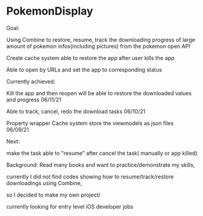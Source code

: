 # PokemonDisplay
Goal:

Using Combine to restore, resume, track the downloading progress of large amount of pokemon infos(including pictures) from the pokemon open API

Create cache system able to restore the app after user kills the app

Able to open by URLs and set the app to corresponding status


Currently achieved:

Kill the app and then reopen will be able to restore the downloaded values and progress 06/11/21

Able to track, cancel, redo the download tasks 06/10/21

Property wrapper Cache system store the viewmodels as json files 06/09/21

Next:

make the task able to "resume" after cancel the task( manually or app killed)

Background:
Read many books and want to practice/demonstrate my skills, 

currently I did not find codes showing how to resume/track/restore downloadings using Combine,

so I decided to make my own project/ 

currently looking for entry level iOS developer jobs
